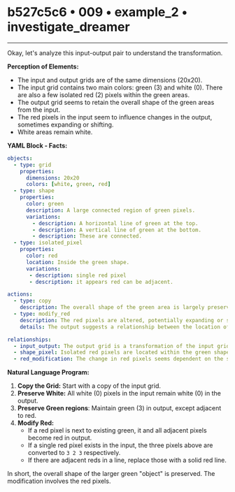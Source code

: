 # b527c5c6 • 009 • example_2 • investigate_dreamer

---
Okay, let's analyze this input-output pair to understand the transformation.

**Perception of Elements:**

*   The input and output grids are of the same dimensions (20x20).
*   The input grid contains two main colors: green (3) and white (0). There are also a few isolated red (2) pixels within the green areas.
*   The output grid seems to retain the overall shape of the green areas from the input.
*   The red pixels in the input seem to influence changes in the output, sometimes expanding or shifting.
* White areas remain white.

**YAML Block - Facts:**



```yaml
objects:
  - type: grid
    properties:
      dimensions: 20x20
      colors: [white, green, red]
  - type: shape
    properties:
      color: green
      description: A large connected region of green pixels.
      variations:
        - description: A horizontal line of green at the top.
        - description: A vertical line of green at the bottom.
        - description: These are connected.
  - type: isolated_pixel
    properties:
      color: red
      location: Inside the green shape.
      variations:
       - description: single red pixel
       - description: it appears red can be adjacent.

actions:
  - type: copy
    description: The overall shape of the green area is largely preserved.
  - type: modify_red
    description: The red pixels are altered, potentially expanding or shifting.
    details: The output suggests a relationship between the location of single red pixels and adjacent red pixels.

relationships:
  - input_output: The output grid is a transformation of the input grid, maintaining dimensions.
  - shape_pixel: Isolated red pixels are located within the green shape.
  - red_modification: The change in red pixels seems dependent on the surrounding pixels and adjacent red pixels.
```



**Natural Language Program:**

1.  **Copy the Grid:** Start with a copy of the input grid.
2.  **Preserve White:** All white (0) pixels in the input remain white (0) in the output.
3.  **Preserve Green regions**: Maintain green (3) in output, except adjacent to red.
4.  **Modify Red:**
    *   If a red pixel is next to existing green, it and all adjacent pixels become red in output.
    *   If a single red pixel exists in the input, the three pixels above are converted to `3 2 3` respectively.
    *   If there are adjacent reds in a line, replace those with a solid red line.

In short, the overall shape of the larger green "object" is preserved. The modification involves the red pixels.

